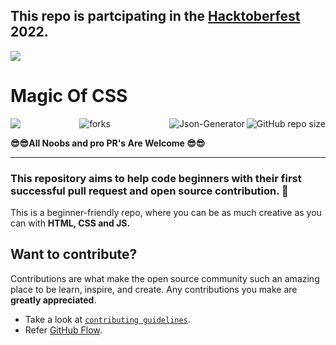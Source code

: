 ## This repo is partcipating in the [Hacktoberfest](https://hacktoberfest.com/) 2022.

![](https://pbs.twimg.com/card_img/1573381706404564995/VQLma1S-?format=jpg&name=4096x4096)

# Magic Of CSS

<img align="left" src="http://estruyf-github.azurewebsites.net/api/VisitorHit?user=ismeet010&repo=Magic-Of-CSS&countColorcountColor&countColor=%237B1E7B"/>
<img align="right" src="https://img.shields.io/github/repo-size/ismeet010/Magic-Of-CSS?style=for-the-badge&logo=appveyor" alt="GitHub repo size"/>

<img align="right" alt="Json-Generator" src="https://socialify.git.ci/ismeet010/Magic-Of-CSS/image?description=1&descriptionEditable=Let%27s%20play%20with%20CSS%20and%20Learn!&font=Rokkitt&forks=1&issues=1&logo=https%3A%2F%2Fencrypted-tbn0.gstatic.com%2Fimages%3Fq%3Dtbn%3AANd9GcRFDrSTybBeG1Vnlge291vZT62gQalbldPKOQ%26usqp%3DCAU&name=1&owner=1&pattern=Charlie%20Brown&pulls=1&stargazers=1&theme=Dark" />

<p align="center">
<img src="https://forthebadge.com/images/badges/built-with-love.svg" alt=" forks"/>
</p>

 **😎😎All Noobs and pro PR's Are  Welcome 😎😎**<br><hr>

### This repository aims to help code beginners with their first successful pull request and open source contribution. :partying_face:

This is a beginner-friendly repo, where you can be as much creative as you can with **HTML, CSS and JS.**

## Want to contribute?
Contributions are what make the open source community such an amazing place to be learn, inspire, and create. Any contributions you make are **greatly appreciated**.
- Take a look at [`contributing guidelines`](Contributing.md).
- Refer [GitHub Flow](https://guides.github.com/introduction/flow). 
